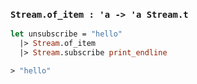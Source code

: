 ### `Stream.of_item : 'a -> 'a Stream.t`

```ocaml
let unsubscribe = "hello"
  |> Stream.of_item
  |> Stream.subscribe print_endline

> "hello"
```